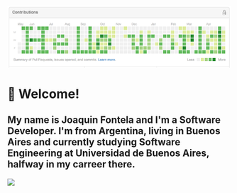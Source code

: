 [![Header](header.png "Header")]()

# 👋 Welcome! 
## My name is Joaquin Fontela and I'm a Software Developer. I'm from Argentina, living in Buenos Aires and currently studying Software Engineering at Universidad de Buenos Aires, halfway in my carreer there. 

<img align="center" src="https://github-readme-stats.vercel.app/api/top-langs/?username=joaquinfontela" />
